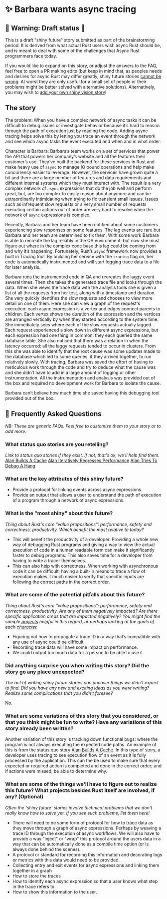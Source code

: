 # ✨ Barbara wants async tracing

## 🚧 Warning: Draft status 🚧

This is a draft "shiny future" story submitted as part of the brainstorming period. It is derived from what actual Rust users wish async Rust should be, and is meant to deal with some of the challenges that Async Rust programmers face today.

If you would like to expand on this story, or adjust the answers to the FAQ, feel free to open a PR making edits (but keep in mind that, as peoples needs and desires for async Rust may differ greatly, shiny future stories [cannot be wrong]. At worst they are only useful for a small set of people or their problems might be better solved with alternative solutions). Alternatively, you may wish to [add your own shiny vision story][htvsq]!

## The story

The problem:
When you have a complex network of async tasks it can be difficult to debug issues or investigate behavior because it’s hard to reason through the path of execution just by reading the code.  Adding async tracing helps solve this by letting you trace an event through the network and see which async tasks the event executed and when and in what order.

Character is Barbara:
Barbara’s team works on a set of services that power the API that powers her company’s website and all the
features their customer’s use. They’ve built the backend for these services in Rust and make heavy use of
`async` to manage IO bound operations and help make concurrency easier to leverage. However, the services
have grown quite a bit and there are a large number of features and data requirements and different internal
systems which they must interact with. The result is a very complex network of `async` expressions that do the
job well and perform great, but, are too complex to easily reason about anymore and can be extraordinarily 
intimidating when trying to fix transient small issues. Issues such as infrequent slow requests or a very small number
of requests executing certain actions out of order are very hard to resolve when the network of `async` expressions
is complex.

Recently, Barbara and her team have been notified about some customers experiencing slow responses on
some features.  The lag events are rare but Barbara and her team are determined to fix them.  With some work
Barbara is able to recreate the lag reliably in the QA environment; but now she must figure out where in the
complex code base this lag could be coming from and why it’s happening.  Fortunately, Rust’s `async` framework
now provides a built in Tracing tool.  By building her service with the `tracing` flag on, her code is automatically
instrumented and will start logging trace data to a file for later analysis.

Barbara runs the instrumented code in QA and recreates the laggy event several times.  Then she takes the 
generated trace file and looks through the data.  When she views the trace data with the analysis tools she is given a list
of all the requests from her test, along with a timestamp and duration. She very quickly identifies the slow
requests and chooses to view more detail on one of them.  Here she can view a graph of the request's execution:
each async expression is a vertex and edges connect parents to children. Each vertex shows the duration of the
expression and the vertices are arranged vertically by when they started according to the system time.
She immediately sees where each of the slow requests
actually lagged.  Each request experienced a slow down in different async expressions, but each expression
had one thing in common: they each queried the same database table. She also noticed that there was a relation
in when the latency occurred: all the laggy requests tended to occur in clusters. From this she was able to identify
that the root cause was some updates made to the database which led to some queries, if they arrived together,
to run relatively slowly. With tracing, Barbara was saved the effort of having to meticulous work through the code
and try to deduce what the cause was and she didn’t have to add in a large amount of logging or other
instrumentation.  All the instrumentation and analysis was provided out of the box and required no development
work for Barbara to isolate the cause. 

Barbara can’t believe how much time she saved having this debugging tool provided out of the box.

## 🤔 Frequently Asked Questions

*NB: These are generic FAQs. Feel free to customize them to your story or to add more.*

### What status quo stories are you retelling?

*Link to status quo stories if they exist. If not, that's ok, we'll help find them.*
[Alan Builds A Cache](https://rust-lang.github.io/wg-async-foundations/vision/status_quo/alan_builds_a_cache.html)
[Alan Iteratively Regresses Performance](https://rust-lang.github.io/wg-async-foundations/vision/status_quo/alan_iteratively_regresses.html)
[Alan Tries To Debug A Hang](https://rust-lang.github.io/wg-async-foundations/vision/status_quo/alan_tries_to_debug_a_hang.html)

### What are the key attributes of this shiny future?

- Provide a protocol for linking events across async expressions.
- Provide an output that allows a user to understand the path of execution of a program through a network of async expressions.

### What is the "most shiny" about this future? 

*Thing about Rust's core "value propositions": performance, safety and correctness, productivity. Which benefit the most relative to today?*

- This will benefit the productivity of a developer. Providing a whole new way of debugging Rust programs and giving a way to view the actual execution of code in a human readable form can make it significantly faster to debug programs.  This also saves time for a developer from having to write a tracer themselves.
- This can also help with correctness. When working with asynchronous code it can be difficult; having a built-in means to trace a flow of execution makes it much easier to verify that specific inputs are following the correct paths in the correct order.

### What are some of the potential pitfalls about this future?

*Thing about Rust's core "value propositions": performance, safety and correctness, productivity. Are any of them negatively impacted? Are there specific application areas that are impacted negatively? You might find the sample [projects] helpful in this regard, or perhaps looking at the goals of each [character].*

- Figuring out how to propagate a trace ID in a way that’s compatible with any use of async could be difficult
- Recording trace data will have some impact on performance.
- We could output too much data for a person to be able to use it.

### Did anything surprise you when writing this story? Did the story go any place unexpected?

*The act of writing shiny future stories can uncover things we didn't expect to find. Did you have any new and exciting ideas as you were writing? Realize some complications that you didn't foresee?*

No.

### What are some variations of this story that you considered, or that you think might be fun to write? Have any variations of this story already been written?

Another variation of this story is tracking down functional bugs: where the program is not always executing the expected code paths.  An example of this is from the status quo story [Alan Builds A Cache](https://rust-lang.github.io/wg-async-foundations/vision/status_quo/alan_builds_a_cache.html).  In this type of story, a developer uses tracing to see execution flow of an event as it is fully processed by the application. This can the be used to make sure that every expected or required action is completed and done in the correct order; and if actions were missed, be able to determine why.

### What are some of the things we'll have to figure out to realize this future? What projects besides Rust itself are involved, if any? (Optional)

*Often the 'shiny future' stories involve technical problems that we don't really know how to solve yet. If you see such problems, list them here!*

- There will need to be some form of protocol for how to trace data as they move through a graph of async expressions. Perhaps by weaving a trace ID through the execution of async workflows. We will also have to provide a way "inject" or "wrap" this protocol around the users data in a way that can be automatically done as a compile time option (or is always done behind the scenes).
- A protocol or standard for recording this information and decorating logs or metrics with this data would need to be provided.
- Collecting entry and exit events for async expressions and linking them together in a graph
- How to store the traces
- How to identify each async expression so that a user knows what step in the trace refers to.
- How to show this information to the user.


[character]: ../../characters.md
[comment]: ../../how_to_vision/comment.md
[status quo stories]: ../status_quo.md
[Alan]: ../../characters/alan.md
[Grace]: ../../characters/grace.md
[Niklaus]: ../../characters/niklaus.md
[Barbara]: ../../characters/barbara.md
[projects]: ../../projects.md
[htvsq]: ../shiny_future.md
[cannot be wrong]: ../../how_to_vision/comment.md#comment-to-understand-or-improve-not-to-negate-or-dissuade
